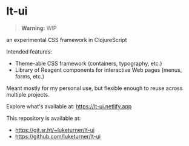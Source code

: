 # lt-ui

> **Warning:** WIP

an experimental CSS framework in ClojureScript

Intended features:

- Theme-able CSS framework (containers, typography, etc.)
- Library of Reagent components for interactive Web pages (menus, forms, etc.)

Meant mostly for my personal use, but flexible enough to reuse across multiple projects.

Explore what's available at: https://lt-ui.netlify.app

This repository is available at:

- https://git.sr.ht/~luketurner/lt-ui
- https://github.com/luketurner/lt-ui